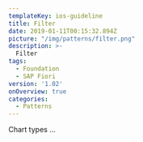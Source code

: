```yaml
---
templateKey: ios-guideline
title: Filter
date: 2019-01-11T00:15:32.894Z
picture: "/img/patterns/filter.png"
description: >-
  Filter
tags:
  - Foundation
  - SAP Fiori
version: '1.02'
onOverview: true
categories:
  - Patterns
---
```





Chart types ...
